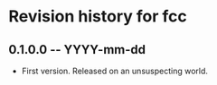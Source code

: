 # Revision history for fcc

## 0.1.0.0 -- YYYY-mm-dd

* First version. Released on an unsuspecting world.

